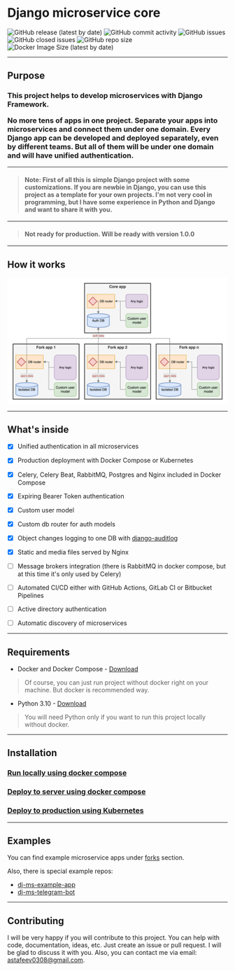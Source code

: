 # Django microservice core


![GitHub release (latest by date)](https://img.shields.io/github/v/release/dj-ms/dj-ms-core?display_name=release&style=for-the-badge)
![GitHub commit activity](https://img.shields.io/github/commit-activity/m/dj-ms/dj-ms-core?style=for-the-badge)
![GitHub issues](https://img.shields.io/github/issues/dj-ms/dj-ms-core?style=for-the-badge)
![GitHub closed issues](https://img.shields.io/github/issues-closed-raw/dj-ms/dj-ms-core?style=for-the-badge)
![GitHub repo size](https://img.shields.io/github/repo-size/dj-ms/dj-ms-core?style=for-the-badge)
![Docker Image Size (latest by date)](https://img.shields.io/docker/image-size/harleyking/dj-ms-core?style=for-the-badge)


---
## Purpose
<h3>
This project helps to develop microservices with Django Framework.

No more tens of apps in one project.
Separate your apps into microservices and connect them under one domain.
Every Django app can be developed and deployed separately, even by different teams.
But all of them will be under one domain and will have unified authentication.

</h3>


---
> #### Note: First of all this is simple Django project with some customizations. If you are newbie in Django, you can use this project as a template for your own projects. I'm not very cool in programming, but I have some experience in Python and Django and want to share it with you.


---
> #### Not ready for production. Will be ready with version 1.0.0


---
## How it works
<p align="center">
  <img src="docs/media/scheme.png" alt="How it works" align="center">
</p>


---
## What's inside
- [x] Unified authentication in all microservices
- [x] Production deployment with Docker Compose or Kubernetes
- [x] Celery, Celery Beat, RabbitMQ, Postgres and Nginx included in Docker Compose
- [x] Expiring Bearer Token authentication
- [x] Custom user model
- [x] Custom db router for auth models
- [x] Object changes logging to one DB with [django-auditlog](https://github.com/jazzband/django-auditlog)
- [x] Static and media files served by Nginx
- [ ] Message brokers integration (there is RabbitMQ in docker compose, but at this time it's only used by Celery)
- [ ] Automated CI/CD either with GitHub Actions, GitLab CI or Bitbucket Pipelines
- [ ] Active directory authentication
- [ ] Automatic discovery of microservices


---
## Requirements
  
- Docker and Docker Compose - [Download](https://docs.docker.com/get-docker/)  
> Of course, you can just run project without docker right on your machine. But docker is recommended way.
  
- Python 3.10 - [Download](https://www.python.org/downloads/)  
> You will need Python only if you want to run this project locally without docker.


---
## Installation  
  
### [Run locally using docker compose](docs/run_locally_using_docker_compose.md)  
  
### [Deploy to server using docker compose](docs/deploy_to_server_using_docker_compose.md)  
  
### [Deploy to production using Kubernetes](docs/deploy_in_production_using_k8s.md)  
  
  
---
## Examples  

You can find example microservice apps under [forks](https://github.com/dj-ms/dj-ms-core/network/members) section.  
  
Also, there is special example repos:  
- [dj-ms-example-app](https://github.com/dj-ms/dj-ms-example-app)  
- [dj-ms-telegram-bot](https://github.com/dj-ms/dj-ms-telegram-bot)  


---
## Contributing
I will be very happy if you will contribute to this project. You can help with code, documentation, ideas, etc.
Just create an issue or pull request. I will be glad to discuss it with you.
Also, you can contact me via email: astafeev0308@gmail.com.
